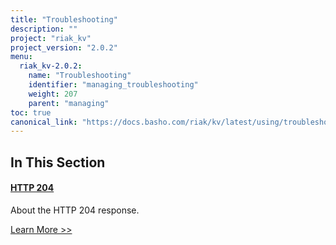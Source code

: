 ```yaml
---
title: "Troubleshooting"
description: ""
project: "riak_kv"
project_version: "2.0.2"
menu:
  riak_kv-2.0.2:
    name: "Troubleshooting"
    identifier: "managing_troubleshooting"
    weight: 207
    parent: "managing"
toc: true
canonical_link: "https://docs.basho.com/riak/kv/latest/using/troubleshooting"
---
```


[http 204]: ./http-204

## In This Section

#### [HTTP 204][http 204]

About the HTTP 204 response.

[Learn More >>][http 204]
